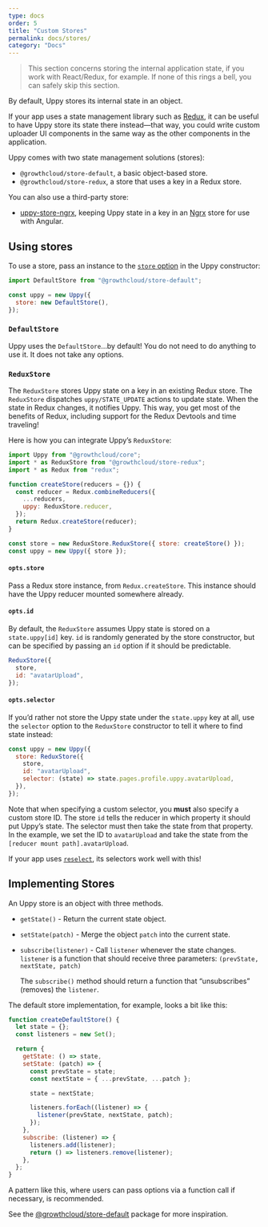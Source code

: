 ```yaml
---
type: docs
order: 5
title: "Custom Stores"
permalink: docs/stores/
category: "Docs"
---
```


> This section concerns storing the internal application state, if you work with React/Redux, for example. If none of this rings a bell, you can safely skip this section.

By default, Uppy stores its internal state in an object.

If your app uses a state management library such as [Redux](https://redux.js.org), it can be useful to have Uppy store its state there instead—that way, you could write custom uploader UI components in the same way as the other components in the application.

Uppy comes with two state management solutions (stores):

- `@growthcloud/store-default`, a basic object-based store.
- `@growthcloud/store-redux`, a store that uses a key in a Redux store.

You can also use a third-party store:

- [uppy-store-ngrx](https://github.com/rimlin/uppy-store-ngrx/), keeping Uppy state in a key in an [Ngrx](https://github.com/ngrx/platform) store for use with Angular.

## Using stores

To use a store, pass an instance to the [`store` option](/docs/uppy#store-defaultstore) in the Uppy constructor:

```js
import DefaultStore from "@growthcloud/store-default";

const uppy = new Uppy({
  store: new DefaultStore(),
});
```

### `DefaultStore`

Uppy uses the `DefaultStore`…by default! You do not need to do anything to use it.
It does not take any options.

### `ReduxStore`

The `ReduxStore` stores Uppy state on a key in an existing Redux store.
The `ReduxStore` dispatches `uppy/STATE_UPDATE` actions to update state.
When the state in Redux changes, it notifies Uppy.
This way, you get most of the benefits of Redux, including support for the Redux Devtools and time traveling!

Here is how you can integrate Uppy’s `ReduxStore`:

```js
import Uppy from "@growthcloud/core";
import * as ReduxStore from "@growthcloud/store-redux";
import * as Redux from "redux";

function createStore(reducers = {}) {
  const reducer = Redux.combineReducers({
    ...reducers,
    uppy: ReduxStore.reducer,
  });
  return Redux.createStore(reducer);
}

const store = new ReduxStore.ReduxStore({ store: createStore() });
const uppy = new Uppy({ store });
```

#### `opts.store`

Pass a Redux store instance, from `Redux.createStore`.
This instance should have the Uppy reducer mounted somewhere already.

#### `opts.id`

By default, the `ReduxStore` assumes Uppy state is stored on a `state.uppy[id]` key.
`id` is randomly generated by the store constructor, but can be specified by passing an `id` option if it should be predictable.

```js
ReduxStore({
  store,
  id: "avatarUpload",
});
```

#### `opts.selector`

If you’d rather not store the Uppy state under the `state.uppy` key at all, use the `selector` option to the `ReduxStore` constructor to tell it where to find state instead:

```js
const uppy = new Uppy({
  store: ReduxStore({
    store,
    id: "avatarUpload",
    selector: (state) => state.pages.profile.uppy.avatarUpload,
  }),
});
```

Note that when specifying a custom selector, you **must** also specify a custom store ID. The store `id` tells the reducer in which property it should put Uppy’s state. The selector must then take the state from that property. In the example, we set the ID to `avatarUpload` and take the state from the `[reducer mount path].avatarUpload`.

If your app uses [`reselect`](https://npmjs.com/package/reselect), its selectors work well with this!

## Implementing Stores

An Uppy store is an object with three methods.

- `getState()` - Return the current state object.
- `setState(patch)` - Merge the object `patch` into the current state.
- `subscribe(listener)` - Call `listener` whenever the state changes.
  `listener` is a function that should receive three parameters:
  `(prevState, nextState, patch)`

  The `subscribe()` method should return a function that “unsubscribes” (removes) the `listener`.

The default store implementation, for example, looks a bit like this:

```js
function createDefaultStore() {
  let state = {};
  const listeners = new Set();

  return {
    getState: () => state,
    setState: (patch) => {
      const prevState = state;
      const nextState = { ...prevState, ...patch };

      state = nextState;

      listeners.forEach((listener) => {
        listener(prevState, nextState, patch);
      });
    },
    subscribe: (listener) => {
      listeners.add(listener);
      return () => listeners.remove(listener);
    },
  };
}
```

A pattern like this, where users can pass options via a function call if necessary, is recommended.

See the [@growthcloud/store-default](https://github.com/transloadit/uppy/tree/main/packages/%40uppy/store-default) package for more inspiration.
